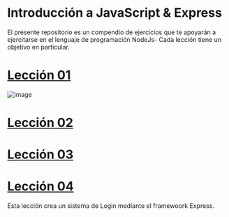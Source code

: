 # Introducción a JavaScript & Express
El presente repositorio es un compendio de ejercicios que te apoyarán a ejercitarse en el lenguaje de programación NodeJs- Cada lección tiene un objetivo en particular.

# [Lección 01](./Leccion_01/README.md)
![image](https://user-images.githubusercontent.com/8560750/165823078-7ac44c9e-6581-45d8-898d-61d57ae7a27c.png)


# [Lección 02](./Leccion_02/README.md)

# [Lección 03](./Leccion_03/README.md)

# [Lección 04](./Leccion_04/README.md)
Esta lección crea un sistema de Login mediante el framewoork Express.
